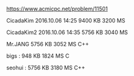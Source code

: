 https://www.acmicpc.net/problem/11501

CicadaKim 2016.10.06 14:25 9400 KB 3200 MS

CicadaKim2 2016.10.06 14:35 5756 KB	3040 MS

Mr.JANG 5756 KB	3052 MS	C++ 

bigs : 948 KB	1824 MS	C 

seohui : 5756 KB  3180 MS C++
